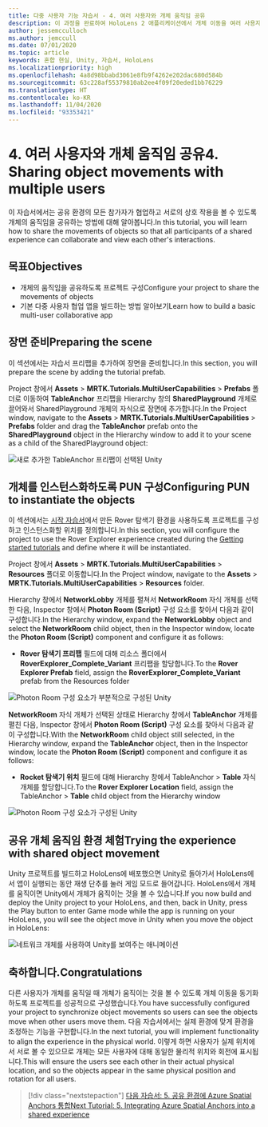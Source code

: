 ```yaml
---
title: 다중 사용자 기능 자습서 - 4. 여러 사용자와 개체 움직임 공유
description: 이 과정을 완료하여 HoloLens 2 애플리케이션에서 개체 이동을 여러 사용자와 공유하는 방법을 알아봅니다.
author: jessemcculloch
ms.author: jemccull
ms.date: 07/01/2020
ms.topic: article
keywords: 혼합 현실, Unity, 자습서, HoloLens
ms.localizationpriority: high
ms.openlocfilehash: 4a8d98bbabd3061e8fb9f4262e202dac680d584b
ms.sourcegitcommit: 63c228af55379810ab2ee4f09f20eded1bb76229
ms.translationtype: HT
ms.contentlocale: ko-KR
ms.lasthandoff: 11/04/2020
ms.locfileid: "93353421"
---
```

# <a name="4-sharing-object-movements-with-multiple-users"></a><span data-ttu-id="12e2a-105">4. 여러 사용자와 개체 움직임 공유</span><span class="sxs-lookup"><span data-stu-id="12e2a-105">4. Sharing object movements with multiple users</span></span>

<span data-ttu-id="12e2a-106">이 자습서에서는 공유 환경의 모든 참가자가 협업하고 서로의 상호 작용을 볼 수 있도록 개체의 움직임을 공유하는 방법에 대해 알아봅니다.</span><span class="sxs-lookup"><span data-stu-id="12e2a-106">In this tutorial, you will learn how to share the movements of objects so that all participants of a shared experience can collaborate and view each other's interactions.</span></span>

## <a name="objectives"></a><span data-ttu-id="12e2a-107">목표</span><span class="sxs-lookup"><span data-stu-id="12e2a-107">Objectives</span></span>

* <span data-ttu-id="12e2a-108">개체의 움직임을 공유하도록 프로젝트 구성</span><span class="sxs-lookup"><span data-stu-id="12e2a-108">Configure your project to share the movements of objects</span></span>
* <span data-ttu-id="12e2a-109">기본 다중 사용자 협업 앱을 빌드하는 방법 알아보기</span><span class="sxs-lookup"><span data-stu-id="12e2a-109">Learn how to build a basic multi-user collaborative app</span></span>

## <a name="preparing-the-scene"></a><span data-ttu-id="12e2a-110">장면 준비</span><span class="sxs-lookup"><span data-stu-id="12e2a-110">Preparing the scene</span></span>

<span data-ttu-id="12e2a-111">이 섹션에서는 자습서 프리팹을 추가하여 장면을 준비합니다.</span><span class="sxs-lookup"><span data-stu-id="12e2a-111">In this section, you will prepare the scene by adding the tutorial prefab.</span></span>

<span data-ttu-id="12e2a-112">Project 창에서 **Assets** > **MRTK.Tutorials.MultiUserCapabilities** > **Prefabs** 폴더로 이동하여 **TableAnchor** 프리팹을 Hierarchy 창의 **SharedPlayground** 개체로 끌어와서 SharedPlayground 개체의 자식으로 장면에 추가합니다.</span><span class="sxs-lookup"><span data-stu-id="12e2a-112">In the Project window, navigate to the **Assets** > **MRTK.Tutorials.MultiUserCapabilities** > **Prefabs** folder and drag the **TableAnchor** prefab onto the **SharedPlayground** object in the Hierarchy window to add it to your scene as a child of the SharedPlayground object:</span></span>

![새로 추가한 TableAnchor 프리팹이 선택된 Unity](images/mr-learning-sharing/sharing-04-section1-step1-1.png)

## <a name="configuring-pun-to-instantiate-the-objects"></a><span data-ttu-id="12e2a-114">개체를 인스턴스화하도록 PUN 구성</span><span class="sxs-lookup"><span data-stu-id="12e2a-114">Configuring PUN to instantiate the objects</span></span>

<span data-ttu-id="12e2a-115">이 섹션에서는 [시작 자습서](mr-learning-base-01.md)에서 만든 Rover 탐색기 환경을 사용하도록 프로젝트를 구성하고 인스턴스화할 위치를 정의합니다.</span><span class="sxs-lookup"><span data-stu-id="12e2a-115">In this section, you will configure the project to use the Rover Explorer experience created during the [Getting started tutorials](mr-learning-base-01.md) and define where it will be instantiated.</span></span>

<span data-ttu-id="12e2a-116">Project 창에서 **Assets** > **MRTK.Tutorials.MultiUserCapabilities** > **Resources** 폴더로 이동합니다.</span><span class="sxs-lookup"><span data-stu-id="12e2a-116">In the Project window, navigate to the **Assets** > **MRTK.Tutorials.MultiUserCapabilities** > **Resources** folder.</span></span>

<span data-ttu-id="12e2a-117">Hierarchy 창에서 **NetworkLobby** 개체를 펼쳐서 **NetworkRoom** 자식 개체를 선택한 다음, Inspector 창에서 **Photon Room (Script)** 구성 요소를 찾아서 다음과 같이 구성합니다.</span><span class="sxs-lookup"><span data-stu-id="12e2a-117">In the Hierarchy window, expand the **NetworkLobby** object and select the **NetworkRoom** child object, then in the Inspector window, locate the **Photon Room (Script)** component and configure it as follows:</span></span>

* <span data-ttu-id="12e2a-118">**Rover 탐색기 프리팹** 필드에 대해 리소스 폴더에서 **RoverExplorer_Complete_Variant** 프리팹을 할당합니다.</span><span class="sxs-lookup"><span data-stu-id="12e2a-118">To the **Rover Explorer Prefab** field, assign the **RoverExplorer_Complete_Variant** prefab from the Resources folder</span></span>

![Photon Room 구성 요소가 부분적으로 구성된 Unity](images/mr-learning-sharing/sharing-04-section2-step1-1.png)

<span data-ttu-id="12e2a-120">**NetworkRoom** 자식 개체가 선택된 상태로 Hierarchy 창에서 **TableAnchor** 개체를 펼친 다음, Inspector 창에서 **Photon Room (Script)** 구성 요소를 찾아서 다음과 같이 구성합니다.</span><span class="sxs-lookup"><span data-stu-id="12e2a-120">With the **NetworkRoom** child object still selected, in the Hierarchy window, expand the **TableAnchor** object, then in the Inspector window, locate the **Photon Room (Script)** component and configure it as follows:</span></span>

* <span data-ttu-id="12e2a-121">**Rocket 탐색기 위치** 필드에 대해 Hierarchy 창에서 TableAnchor > **Table** 자식 개체를 할당합니다.</span><span class="sxs-lookup"><span data-stu-id="12e2a-121">To the **Rover Explorer Location** field, assign the TableAnchor > **Table** child object from the Hierarchy window</span></span>

![Photon Room 구성 요소가 구성된 Unity](images/mr-learning-sharing/sharing-04-section2-step1-2.png)

## <a name="trying-the-experience-with-shared-object-movement"></a><span data-ttu-id="12e2a-123">공유 개체 움직임 환경 체험</span><span class="sxs-lookup"><span data-stu-id="12e2a-123">Trying the experience with shared object movement</span></span>

<span data-ttu-id="12e2a-124">Unity 프로젝트를 빌드하고 HoloLens에 배포했으면 Unity로 돌아가서 HoloLens에서 앱이 실행되는 동안 재생 단추를 눌러 게임 모드로 들어갑니다. HoloLens에서 개체를 움직이면 Unity에서 개체가 움직이는 것을 볼 수 있습니다.</span><span class="sxs-lookup"><span data-stu-id="12e2a-124">If you now build and deploy the Unity project to your HoloLens, and then, back in Unity, press the Play button to enter Game mode while the app is running on your HoloLens, you will see the object move in Unity when you move the object in HoloLens:</span></span>

![네트워크 개체를 사용하여 Unity를 보여주는 애니메이션](images/mr-learning-sharing/sharing-04-section3-step1-1.gif)

## <a name="congratulations"></a><span data-ttu-id="12e2a-126">축하합니다.</span><span class="sxs-lookup"><span data-stu-id="12e2a-126">Congratulations</span></span>

<span data-ttu-id="12e2a-127">다른 사용자가 개체를 움직일 때 개체가 움직이는 것을 볼 수 있도록 개체 이동을 동기화하도록 프로젝트를 성공적으로 구성했습니다.</span><span class="sxs-lookup"><span data-stu-id="12e2a-127">You have successfully configured your project to synchronize object movements so users can see the objects move when other users move them.</span></span> <span data-ttu-id="12e2a-128">다음 자습서에서는 실제 환경에 맞게 환경을 조정하는 기능을 구현합니다.</span><span class="sxs-lookup"><span data-stu-id="12e2a-128">In the next tutorial, you will implement functionality to align the experience in the physical world.</span></span> <span data-ttu-id="12e2a-129">이렇게 하면 사용자가 실제 위치에서 서로 볼 수 있으므로 개체는 모든 사용자에 대해 동일한 물리적 위치와 회전에 표시됩니다.</span><span class="sxs-lookup"><span data-stu-id="12e2a-129">This will ensure the users see each other in their actual physical location, and so the objects appear in the same physical position and rotation for all users.</span></span>

> [!div class="nextstepaction"]
> [<span data-ttu-id="12e2a-130">다음 자습서: 5. 공유 환경에 Azure Spatial Anchors 통합</span><span class="sxs-lookup"><span data-stu-id="12e2a-130">Next Tutorial: 5. Integrating Azure Spatial Anchors into a shared experience</span></span>](mr-learning-sharing-05.md)
